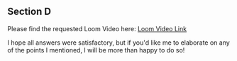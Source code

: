 <H2>Section D</H2>

Please find the requested Loom Video here: <a href="https://www.loom.com/share/25943d763e4e470ebc2f41b40177b350"> Loom Video Link</a>

I hope all answers were satisfactory, but if you'd like me to elaborate on any of the points I mentioned, I will be more than happy to do so!